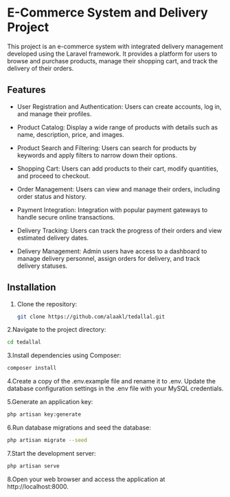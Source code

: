 # E-Commerce System and Delivery Project

This project is an e-commerce system with integrated delivery management developed using the Laravel framework. It provides a platform for users to browse and purchase products, manage their shopping cart, and track the delivery of their orders.

## Features

- User Registration and Authentication: Users can create accounts, log in, and manage their profiles.

- Product Catalog: Display a wide range of products with details such as name, description, price, and images.

- Product Search and Filtering: Users can search for products by keywords and apply filters to narrow down their options.

- Shopping Cart: Users can add products to their cart, modify quantities, and proceed to checkout.

- Order Management: Users can view and manage their orders, including order status and history.

- Payment Integration: Integration with popular payment gateways to handle secure online transactions.

- Delivery Tracking: Users can track the progress of their orders and view estimated delivery dates.

- Delivery Management: Admin users have access to a dashboard to manage delivery personnel, assign orders for delivery, and track delivery statuses.


## Installation

1. Clone the repository:

   ```bash
   git clone https://github.com/alaakl/tedallal.git

2.Navigate to the project directory:
```bash
cd tedallal
```

3.Install dependencies using Composer:
```bash
composer install
```

4.Create a copy of the .env.example file and rename it to .env. Update the database configuration settings in the .env file with your MySQL credentials.

5.Generate an application key:
```bash
php artisan key:generate
```

6.Run database migrations and seed the database:
```bash
php artisan migrate --seed
```

7.Start the development server:
```bash
php artisan serve
```

8.Open your web browser and access the application at http://localhost:8000.
